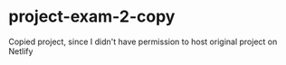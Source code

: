 # project-exam-2-copy
Copied project, since I didn't have permission to host original project on Netlify
